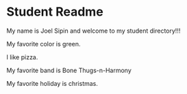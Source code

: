 # Student Readme
My name is Joel Sipin and welcome to my student directory!!!

My favorite color is green.

I like pizza.

My favorite band is Bone Thugs-n-Harmony

My favorite holiday is christmas.
